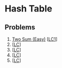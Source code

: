 # Hash Table

## Problems

1. [Two Sum (Easy)]()
[[LC1](https://leetcode.com/problems/two-sum/description/)]
1. []()
[[LC]()]
1. []()
[[LC]()]
1. []()
[[LC]()]
1. []()
[[LC]()]
